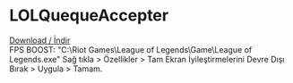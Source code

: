 # LOLQuequeAccepter
[Download / İndir](https://github.com/ny4rlk0/LOLQueueAccepter/releases/download/Stable/LOLQueueAccepter.exe)
<br>FPS BOOST: "C:\Riot Games\League of Legends\Game\League of Legends.exe" Sağ tıkla > Özellikler > Tam Ekran İyileştirmelerini Devre Dışı Bırak > Uygula > Tamam.
